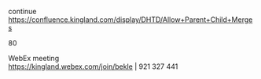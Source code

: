 
continue https://confluence.kingland.com/display/DHTD/Allow+Parent+Child+Merges

80

WebEx meeting   
https://kingland.webex.com/join/bekle   |  921 327 441     



